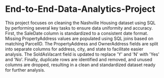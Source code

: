 # End-to-End-Data-Analytics-Project


This project focuses on cleaning the Nashville Housing dataset using SQL by performing several key tasks to ensure data uniformity and accuracy. First, the SaleDate column is standardized to a consistent date format. Missing PropertyAddress values are populated using SQL joins based on matching ParcelID. The PropertyAddress and OwnerAddress fields are split into separate columns for address, city, and state to facilitate easier analysis. The SoldAsVacant field is updated to replace 'Y' and 'N' with 'Yes' and 'No'. Finally, duplicate rows are identified and removed, and unused columns are dropped, resulting in a clean and standardized dataset ready for further analysis.
